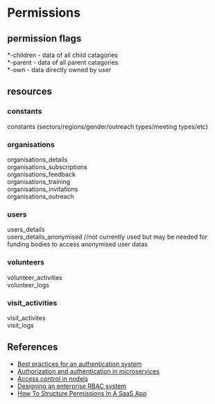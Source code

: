 # Permissions

## permission flags
*-children - data of all child catagories  
*-parent - data of all parent catagories  
*-own - data directly owned by user  

## resources

### constants
constants (sectors/regions/gender/outreach types/meeting types/etc)

### organisations
organisations_details  
organisations_subscriptions  
organisations_feedback  
organisations_training  
organisations_invitations  
organisations_outreach  

### users
users_details  
users_details_anonymised //not currently used but may be needed for funding bodies to access anonymised user datas  

### volunteers
volunteer_activities  
volunteer_logs  

### visit_activities
visit_activites  
visit_logs  


## References

- [Best practices for an authentication system](https://cybersecurity.ieee.org/blog/2016/06/02/design-best-practices-for-an-authentication-system/)
- [Authorization and authentication in microservices](https://initiate.andela.com/how-we-solved-authentication-and-authorization-in-our-microservice-architecture-994539d1b6e6)
- [Access control in nodejs](https://blog.nodeswat.com/implement-access-control-in-node-js-8567e7b484d1)
- [Designing an enterprise RBAC system](https://hackernoon.com/designing-an-enterprise-role-based-access-control-rbac-system-96e645c659b7)
- [How To Structure Permissions In A SaaS App](https://heapanalytics.com/blog/engineering/structure-permissions-saas-app)
